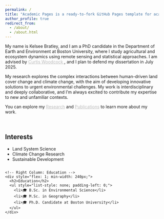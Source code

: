 ```yaml
---
permalink: /
title: "Academic Pages is a ready-to-fork GitHub Pages template for academic personal websites"
author_profile: true
redirect_from: 
  - /about/
  - /about.html
---
```


  <!-- Updated Intro Text -->
 <p>
  My name is Kelsee Bratley, and I am a PhD candidate in the Department of Earth and Environment at Boston University, where I study agricultural and ecosystem dynamics using remote sensing and statistical approaches. I am advised by 
  <a href="https://scholar.google.com/citations?user=vf8DeC4AAAAJ&hl=en" style="color: #bbb;">
    Curtis Woodcock
  </a>, and I plan to defend my dissertation in July 2025. 

  My research explores the complex interactions between human-driven land cover change and climate change, with the aim of developing innovative solutions to urgent environmental challenges. My work is interdisciplinary and deeply collaborative, and I’m always excited to contribute my expertise to new and unfamiliar contexts. 

  You can explore my 
  <a href="/research" style="color: #bbb;">Research</a> and 
  <a href="/publications" style="color: #bbb;">Publications</a> 
  to learn more about my work.
</p>

  <!-- Two-Column Layout for Interests / Education -->
  <div style="
    display: flex;
    flex-wrap: wrap;
    justify-content: space-between;
    margin-top: 2rem;
  ">
    <!-- Left Column: Interests -->
    <div style="flex: 1; min-width: 240px; margin-right: 2rem;">
      <h2>Interests</h2>
      <ul>
        <li>Land System Science</li>
        <li>Climate Change Research</li>
        <li>Sustainable Development</li>
      </ul>
    </div>

    <!-- Right Column: Education -->
    <div style="flex: 1; min-width: 240px;">
      <h2>Education</h2>
      <ul style="list-style: none; padding-left: 0;">
        <li>🎓 B.Sc. in Environmental Science</li>
        <li>🎓 M.Sc. in Geography</li>
        <li>🎓 Ph.D. Candidate at Boston University</li>
      </ul>
    </div>
  </div>
</div>
<!-- END: Dark Section -->

